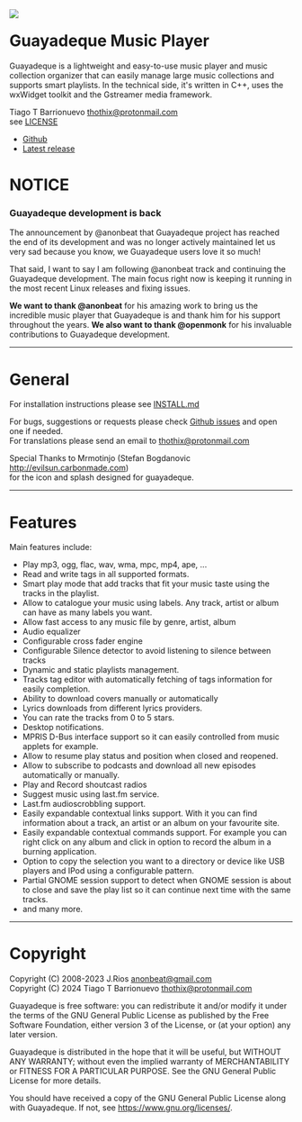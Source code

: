 <img style="float: left;" src=https://raw.githubusercontent.com/thothix/guayadeque/master/defconfig/guayadeque.png>

# Guayadeque Music Player

Guayadeque is a lightweight and easy-to-use music player and music collection organizer
that can easily manage large music collections and supports smart playlists.
In the technical side, it's written in C++, uses the wxWidget toolkit and the
Gstreamer media framework.

Tiago T Barrionuevo [<thothix@protonmail.com>](mailto:thothix@protonmail.com)  
see [LICENSE](LICENSE)

- [Github](https://github.com/thothix/guayadeque)
- [Latest release](https://github.com/thothix/guayadeque/releases/latest)

# NOTICE

### Guayadeque development is back

The announcement by @anonbeat that Guayadeque project has reached the end of its development and
was no longer actively maintained let us very sad because you know, we Guayadeque users love it so much!

That said, I want to say I am following @anonbeat track and continuing the Guayadeque development.
The main focus right now is keeping it running in the most recent Linux releases and fixing issues.

**We want to thank @anonbeat** for his amazing work to bring us the incredible music player that Guayadeque is and
thank him for his support throughout the years. **We also want to thank @openmonk** for his invaluable
contributions to Guayadeque development.

---

# General

For installation instructions please see [INSTALL.md](INSTALL.md)

For bugs, suggestions or requests please check [Github issues](https://github.com/thothix/guayadeque/issues) and open one if needed.  
For translations please send an email to [<thothix@protonmail.com>](mailto:thothix@protonmail.com?subject=Guayadeque%20Translations)

Special Thanks to Mrmotinjo (Stefan Bogdanovic http://evilsun.carbonmade.com)  
for the icon and splash designed for guayadeque.

---

# Features

Main features include:

- Play mp3, ogg, flac, wav, wma, mpc, mp4, ape, ...
- Read and write tags in all supported formats.
- Smart play mode that add tracks that fit your music taste using the tracks in the playlist.
- Allow to catalogue your music using labels. Any track, artist or album can have as many
  labels you want.
- Allow fast access to any music file by genre, artist, album
- Audio equalizer
- Configurable cross fader engine
- Configurable Silence detector to avoid listening to silence between tracks
- Dynamic and static playlists management.
- Tracks tag editor with automatically fetching of tags information for easily completion.
- Ability to download covers manually or automatically
- Lyrics downloads from different lyrics providers.
- You can rate the tracks from 0 to 5 stars.
- Desktop notifications.
- MPRIS D-Bus interface support so it can easily controlled from music applets for example.
- Allow to resume play status and position when closed and reopened.
- Allow to subscribe to podcasts and download all new episodes automatically or manually.
- Play and Record shoutcast radios
- Suggest music using last.fm service.
- Last.fm audioscrobbling support.
- Easily expandable contextual links support. With it you can find information about 
  a track, an artist or an album on your favourite site.
- Easily expandable contextual commands support. For example you can right click on
  any album and click in option to record the album in a burning application.
- Option to copy the selection you want to a directory or device like USB players and IPod
  using a configurable pattern.
- Partial GNOME session support to detect when GNOME session is about to close and save
  the play list so it can continue next time with the same tracks.
- and many more.

---

# Copyright

Copyright (C) 2008-2023 J.Rios <anonbeat@gmail.com>\
Copyright (C) 2024 Tiago T Barrionuevo <thothix@protonmail.com>

Guayadeque is free software: you can redistribute it and/or modify
it under the terms of the GNU General Public License as published by
the Free Software Foundation, either version 3 of the License, or
(at your option) any later version.

Guayadeque is distributed in the hope that it will be useful,
but WITHOUT ANY WARRANTY; without even the implied warranty of
MERCHANTABILITY or FITNESS FOR A PARTICULAR PURPOSE. See the
GNU General Public License for more details.

You should have received a copy of the GNU General Public License
along with Guayadeque. If not, see https://www.gnu.org/licenses/.
